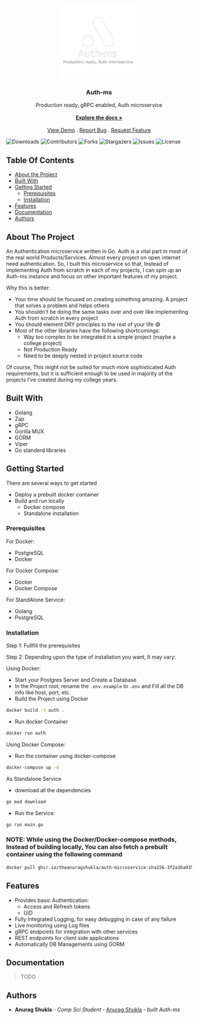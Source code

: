 <br/>
<p align="center">
  <a href="https://github.com/theanuragshukla/auth-microservice">
    <img src="https://raw.githubusercontent.com/theanuragshukla/auth-microservice/master/logo.png" alt="Logo" width="200" height="200">
  </a>

  <h3 align="center">Auth-ms</h3>

  <p align="center">
    Production ready, gRPC enabled, Auth microservice
    <br/>
    <br/>
    <a href="https://github.com/theanuragshukla/auth-microservice"><strong>Explore the docs »</strong></a>
    <br/>
    <br/>
    <a href="https://github.com/theanuragshukla/auth-microservice">View Demo</a>
    .
    <a href="https://github.com/theanuragshukla/auth-microservice/issues">Report Bug</a>
    .
    <a href="https://github.com/theanuragshukla/auth-microservice/issues">Request Feature</a>
  </p>
</p>

![Downloads](https://img.shields.io/github/downloads/theanuragshukla/auth-microservice/total) ![Contributors](https://img.shields.io/github/contributors/theanuragshukla/auth-microservice?color=dark-green) ![Forks](https://img.shields.io/github/forks/theanuragshukla/auth-microservice?style=social) ![Stargazers](https://img.shields.io/github/stars/theanuragshukla/auth-microservice?style=social) ![Issues](https://img.shields.io/github/issues/theanuragshukla/auth-microservice) ![License](https://img.shields.io/github/license/theanuragshukla/auth-microservice)

## Table Of Contents

* [About the Project](#about-the-project)
* [Built With](#built-with)
* [Getting Started](#getting-started)
  * [Prerequisites](#prerequisites)
  * [Installation](#installation)
* [Features](#features)
* [Documentation](#documentation)
* [Authors](#authors)

## About The Project

An Authentication microservice written in Go.
Auth is a vital part in most of the real world Products/Services. Almost every project on open internet need authentication. So, I built this microservice so that, Instead of implementing Auth from scratch in each of my projects, I can spin up an Auth-ms instance and focus on other important features of my project.

Why this is better:

* Your time should be focused on creating something amazing. A project that solves a problem and helps others
* You shouldn't be doing the same tasks over and over like implementing Auth from scratch in every project
* You should element DRY principles to the rest of your life :smile:
* Most of the other libraries have the following shortcomings:
	* Way too complex to be integrated in a simple project (maybe a college project)
	* Not Production Ready
 	* Need to be deeply nested in project source code

Of course, This might not be suited for much more sophisticated Auth requirements, but it is sufficient enough to be used in majority of the projects I've created during my college years.

## Built With

* Golang
* Zap
* gRPC
* Gorilla MUX
* GORM
* Viper
* Go standerd libraries

## Getting Started
There are several ways to get started
* Deploy a prebuilt docker container
* Build and run locally
  * Docker compose
  * Standalone installation

### Prerequisites
For Docker:
* PostgreSQL
* Docker

For Docker Compose:
* Docker
* Docker Compose

For StandAlone Service:
* Golang
* PostgreSQL

### Installation
Step 1: Fullfill the prerequisites

Step 2: Depending upon the type of installation you want, It may vary:

Using Docker:
* Start your Postgres Server and Create a Database
* In the Project root, rename the `.env.example` to `.env` and Fill all the DB info like host, port, etc.
* Build the Project using Docker
```sh
docker build -t auth .
```
* Run docker Container
```sh
docker run auth
```

Using Docker Compose:
* Run the container using docker-compose
```sh
docker-compose up -d
```

As Standalone Service
* download all the dependencies
```sh
go mod download
```
* Run the Service:
```sh
go run main.go
```

### NOTE: While using the Docker/Docker-compose methods, Instead of building locally, You can also fetch a prebuilt container using the following command
```sh
docker pull ghcr.io/theanuragshukla/auth-microservice:sha256-3f2a36a9358dcf2c38881ed2ab01afcd5ee7f695de9fb5b2c6e23590a4b81bd6.sig
```

## Features
* Provides basic Authentication:
  * Access and Refresh tokens
  * UID
* Fully Integrated Logging, for easy debugging in case of any failure
* Live monitoring using Log files
* gRPC endpoints for integration with other services
* REST endpoints for client side applications
* Automatically DB Managements using GORM

## Documentation
> TODO

## Authors

* **Anurag Shukla** - *Comp Sci Student* - [Anurag Shukla](https://github.com/theanuragshukla) - *built Auth-ms*

